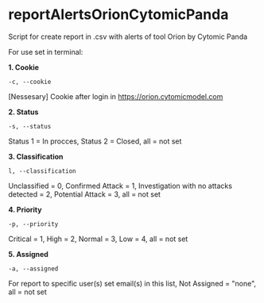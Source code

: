 # reportAlertsOrionCytomicPanda
Script for create report in .csv with alerts of tool Orion by Cytomic Panda

For use set in terminal:

**1. Cookie**

```-c, --cookie```

[Nessesary] Cookie after login in https://orion.cytomicmodel.com

**2. Status**

```-s, --status```

Status 1 = In procces, Status 2 = Closed, all = not set

**3. Classification**

```l, --classification```

Unclassified = 0, Confirmed Attack = 1, Investigation with no attacks detected = 2, Potential Attack = 3, all = not set

**4. Priority**

```-p, --priority```

Critical = 1, High = 2, Normal = 3, Low = 4, all = not set

**5. Assigned**

```-a, --assigned```

For report to specific user(s) set email(s) in this list, Not Assigned = "none", all = not set
